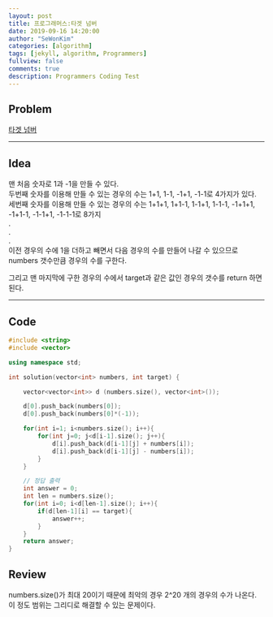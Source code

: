 ```yaml
---
layout: post
title: 프로그래머스:타겟 넘버
date: 2019-09-16 14:20:00
author: "SeWonKim"
categories: [algorithm]
tags: [jekyll, algorithm, Programmers]
fullview: false
comments: true
description: Programmers Coding Test
---
```


## Problem

[타겟 넘버](https://programmers.co.kr/learn/courses/30/lessons/43165)

---

## Idea

맨 처음 숫자로 1과 -1을 만들 수 있다.  
두번째 숫자를 이용해 만들 수 있는 경우의 수는 1+1, 1-1, -1+1, -1-1로 4가지가 있다.  
세번째 숫자를 이용해 만들 수 있는 경우의 수는 1+1+1, 1+1-1, 1-1+1, 1-1-1, -1+1+1, -1+1-1, -1-1+1, -1-1-1로 8가지  
.  
.  
.  
이전 경우의 수에 1을 더하고 빼면서 다음 경우의 수를 만들어 나갈 수 있으므로 numbers 갯수만큼 경우의 수를 구한다.

그리고 맨 마지막에 구한 경우의 수에서 target과 같은 값인 경우의 갯수를 return 하면 된다.

---

## Code

```cpp
#include <string>
#include <vector>

using namespace std;

int solution(vector<int> numbers, int target) {

    vector<vector<int>> d (numbers.size(), vector<int>());

    d[0].push_back(numbers[0]);
    d[0].push_back(numbers[0]*(-1));

    for(int i=1; i<numbers.size(); i++){
        for(int j=0; j<d[i-1].size(); j++){
            d[i].push_back(d[i-1][j] + numbers[i]);
            d[i].push_back(d[i-1][j] - numbers[i]);
        }
    }

    // 정답 출력
    int answer = 0;
    int len = numbers.size();
    for(int i=0; i<d[len-1].size(); i++){
        if(d[len-1][i] == target){
            answer++;
        }
    }
    return answer;
}
```

## Review

numbers.size()가 최대 20이기 때문에 최악의 경우 2^20 개의 경우의 수가 나온다. 이 정도 범위는 그리디로 해결할 수 있는 문제이다.
